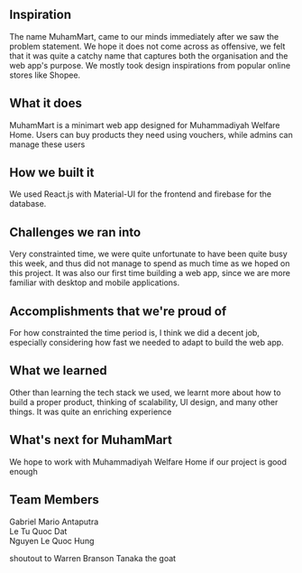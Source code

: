 ## Inspiration
The name MuhamMart, came to our minds immediately after we saw the problem statement. We hope it does not come across as offensive, we felt that it was quite a catchy name that captures both the organisation and the web app's purpose. We mostly took design inspirations from popular online stores like Shopee. 
## What it does
MuhamMart is a minimart web app designed for Muhammadiyah Welfare Home. Users can buy products they need using vouchers, while admins can manage these users
## How we built it
We used React.js with Material-UI for the frontend and firebase for the database.
## Challenges we ran into
Very constrainted time, we were quite unfortunate to have been quite busy this week, and thus did not manage to spend as much time as we hoped on this project. It was also our first time building a web app, since we are more familiar with desktop and mobile applications.
## Accomplishments that we're proud of
For how constrainted the time period is, I think we did a decent job, especially considering how fast we needed to adapt to build the web app.
## What we learned
Other than learning the tech stack we used, we learnt more about how to build a proper product, thinking of scalability, UI design, and many other things. It was quite an enriching experience
## What's next for MuhamMart
We hope to work with Muhammadiyah Welfare Home if our project is good enough

## Team Members
Gabriel Mario Antaputra <br>
Le Tu Quoc Dat <br>
Nguyen Le Quoc Hung <br>

shoutout to Warren Branson Tanaka the goat
